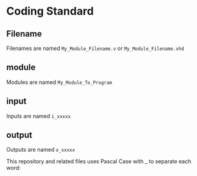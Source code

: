 # Coding Standard

## Filename

Filenames are named `My_Module_Filename.v` or `My_Module_Filename.vhd` 

## module 

Modules are named `My_Module_To_Program`

## input

Inputs are named `i_xxxxx`

## output

Outputs are named `o_xxxxx`

This repository and related files uses Pascal Case with _ to separate each word:

